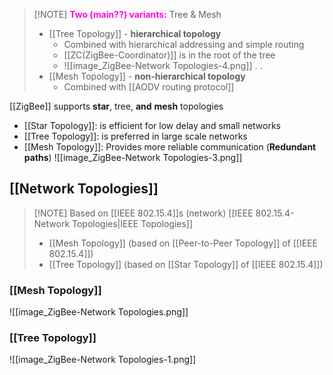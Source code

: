 
> [!NOTE] <span style="font-weight:bold; color:rgb(255, 10, 222)">Two (main??) variants:</span> Tree & Mesh 
> - [[Tree Topology]] - **hierarchical topology**
> 	- Combined with hierarchical addressing and simple routing
> 	- [[ZC(ZigBee-Coordinator)]] is in the root of the tree
> 	- ![[image_ZigBee-Network Topologies-4.png]]
> .
> .
> - [[Mesh Topology]] - **non-hierarchical topology**
> 	- Combined with [[AODV routing protocol]]

 
[[ZigBee]] supports **star**, tree, **and** **mesh** topologies
- [[Star Topology]]: is efficient for low delay and small networks
- [[Tree Topology]]:  is preferred in large scale networks
- [[Mesh Topology]]: Provides more reliable communication (**Redundant paths**)
![[image_ZigBee-Network Topologies-3.png]]
## [[Network Topologies]]
> [!NOTE] Based on [[IEEE 802.15.4]]s (network) [[IEEE 802.15.4-Network Topologies|IEEE Topologies]]
> - [[Mesh Topology]] (based on [[Peer-to-Peer Topology]] of [[IEEE 802.15.4]])
> - [[Tree Topology]] (based on [[Star Topology]] of [[IEEE 802.15.4]])
### [[Mesh Topology]]
![[image_ZigBee-Network Topologies.png]]
### [[Tree Topology]]
![[image_ZigBee-Network Topologies-1.png]]


